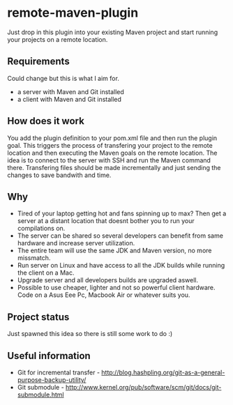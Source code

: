 remote-maven-plugin
======================

Just drop in this plugin into your existing Maven project and start running your projects on a remote location.

Requirements
----------

Could change but this is what I aim for.

* a server with Maven and Git installed
* a client with Maven and Git installed


How does it work
----------

You add the plugin definition to your pom.xml file and then run the plugin goal. This triggers the process of transfering your project to the remote location and then executing the Maven goals on the remote location.
The idea is to connect to the server with SSH and run the Maven command there. Transfering files should be made incrementally and just sending the changes to save bandwith and time.


Why
---------

* Tired of your laptop getting hot and fans spinning up to max? Then get a server at a distant location that doesnt bother you to run your compilations on.
* The server can be shared so several developers can benefit from same hardware and increase server utilization.
* The entire team will use the same JDK and Maven version, no more missmatch.
* Run server on Linux and have access to all the JDK builds while running the client on a Mac.
* Upgrade server and all developers builds are upgraded aswell.
* Possible to use cheaper, lighter and not so powerful client hardware. Code on a Asus Eee Pc, Macbook Air or whatever suits you.


Project status
---------

Just spawned this idea so there is still some work to do :)


Useful information
---------

* Git for incremental transfer - http://blog.hashpling.org/git-as-a-general-purpose-backup-utility/
* Git submodule - http://www.kernel.org/pub/software/scm/git/docs/git-submodule.html

